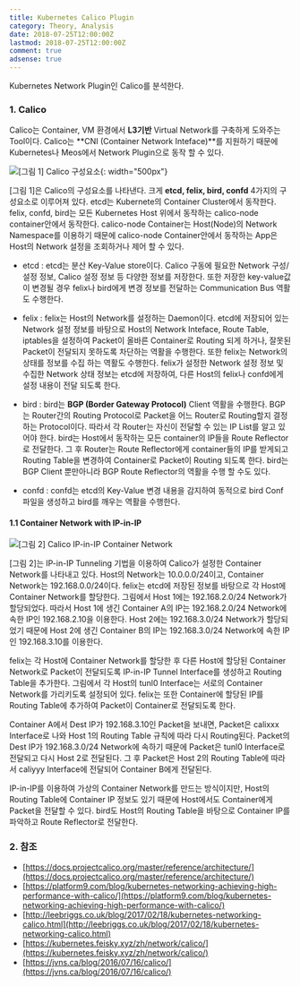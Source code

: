 ```yaml
---
title: Kubernetes Calico Plugin
category: Theory, Analysis
date: 2018-07-25T12:00:00Z
lastmod: 2018-07-25T12:00:00Z
comment: true
adsense: true
---
```


Kubernetes Network Plugin인 Calico를 분석한다.

### 1. Calico

Calico는 Container, VM 환경에서 **L3기반** Virtual Network를 구축하게 도와주는 Tool이다. Calico는 **CNI (Container Network Inteface)**를 지원하기 때문에 Kubernetes나 Meos에서 Network Plugin으로 동작 할 수 있다.

![[그림 1] Calico 구성요소]({{site.baseurl}}/images/theory_analysis/Kubernetes_Calico_Plugin/Calico_Components.PNG){: width="500px"}

[그림 1]은 Calico의 구성요소를 나타낸다. 크게 **etcd, felix, bird, confd** 4가지의 구성요소로 이루어져 있다. etcd는 Kubernete의 Container Cluster에서 동작한다. felix, confd, bird는 모든 Kubernetes Host 위에서 동작하는 calico-node container안에서 동작한다. calico-node Container는 Host(Node)의 Network Namespace를 이용하기 때문에 calico-node Container안에서 동작하는 App은 Host의 Network 설정을 조회하거나 제어 할 수 있다.

* etcd : etcd는 분산 Key-Value store이다. Calico 구동에 필요한 Network 구성/설정 정보, Calico 설정 정보 등 다양한 정보를 저장한다. 또한 저장한 key-value값이 변경될 경우 felix나 bird에게 변경 정보를 전달하는 Communication Bus 역활도 수행한다.

* felix : felix는 Host의 Network를 설정하는 Daemon이다. etcd에 저장되어 있는 Network 설정 정보를 바탕으로 Host의 Network Inteface, Route Table, iptables을 설정하여 Packet이 올바른 Container로 Routing 되게 하거나, 잘못된 Packet이 전달되지 못하도록 차단하는 역활을 수행한다. 또한 felix는 Network의 상태를 정보를 수집 하는 역활도 수행한다. felix가 설정한 Network 설정 정보 및 수집한 Network 상태 정보는 etcd에 저장하여, 다른 Host의 felix나 confd에게 설정 내용이 전달 되도록 한다.

* bird : bird는 **BGP (Border Gateway Protocol)** Client 역활을 수행한다. BGP는 Router간의 Routing Protocol로 Packet을 어느 Router로 Routing할지 결정하는 Protocol이다. 따라서 각 Router는 자신이 전달할 수 있는 IP List를 알고 있어야 한다. bird는 Host에서 동작하는 모든 container의 IP들을 Route Reflector로 전달한다. 그 후 Router는 Route Reflector에게 container들의 IP를 받게되고 Routing Table을 변경하여 Container로 Packet이 Routing 되도록 한다. bird는 BGP Client 뿐만아니라 BGP Route Reflector의 역활을 수행 할 수도 있다.

* confd : confd는 etcd의 Key-Value 변경 내용을 감지하여 동적으로 bird Conf 파일을 생성하고 bird를 깨우는 역활을 수행한다.

#### 1.1 Container Network with IP-in-IP

![[그림 2] Calico IP-in-IP Container Network]({{site.baseurl}}/images/theory_analysis/Kubernetes_Calico_Plugin/Calico_Network_IPIP.PNG)

[그림 2]는 IP-in-IP Tunneling 기법을 이용하여 Calico가 설정한 Container Network를 나타내고 있다. Host의 Network는 10.0.0.0/24이고, Container Network는 192.168.0.0/24이다. felix는 etcd에 저장된 정보를 바탕으로 각 Host에 Container Network를 할당한다. 그림에서 Host 1에는 192.168.2.0/24 Network가 할당되었다. 따라서 Host 1에 생긴 Container A의 IP는 192.168.2.0/24 Network에 속한 IP인 192.168.2.10을 이용한다. Host 2에는 192.168.3.0/24 Network가 할당되었기 때문에 Host 2에 생긴 Container B의 IP는 192.168.3.0/24 Network에 속한 IP인 192.168.3.10를 이용한다.

felix는 각 Host에 Container Network를 할당한 후 다른 Host에 할당된 Container Network로 Packet이 전달되도록 IP-in-IP Tunnel Interface를 생성하고 Routing Table을 추가한다. 그림에서 각 Host의 tunl0 Interface는 서로의 Container Network를 가리키도록 설정되어 있다. felix는 또한 Container에 할당된 IP를 Routing Table에 추가하여 Packet이 Container로 전달되도록 한다.

Container A에서 Dest IP가 192.168.3.10인 Packet을 보내면, Packet은 calixxx Interface로 나와 Host 1의 Routing Table 규칙에 따라 다시 Routing된다. Packet의 Dest IP가 192.168.3.0/24 Network에 속하기 때문에 Packet은 tunl0 Interface로 전달되고 다시 Host 2로 전달된다. 그 후 Packet은 Host 2의 Routing Table에 따라서 caliyyy Interface에 전달되어 Container B에게 전달된다.

IP-in-IP를 이용하여 가상의 Container Network를 만드는 방식이지만, Host의 Routing Table에 Container IP 정보도 있기 때문에 Host에서도 Container에게 Packet을 전달할 수 있다. bird도 Host의 Routing Table을 바탕으로 Container IP를 파악하고 Route Reflector로 전달한다.

### 2. 참조

* [https://docs.projectcalico.org/master/reference/architecture/](https://docs.projectcalico.org/master/reference/architecture/)
* [https://platform9.com/blog/kubernetes-networking-achieving-high-performance-with-calico/](https://platform9.com/blog/kubernetes-networking-achieving-high-performance-with-calico/)
* [http://leebriggs.co.uk/blog/2017/02/18/kubernetes-networking-calico.html](http://leebriggs.co.uk/blog/2017/02/18/kubernetes-networking-calico.html)
* [https://kubernetes.feisky.xyz/zh/network/calico/](https://kubernetes.feisky.xyz/zh/network/calico/)
* [https://jvns.ca/blog/2016/07/16/calico/](https://jvns.ca/blog/2016/07/16/calico/)
